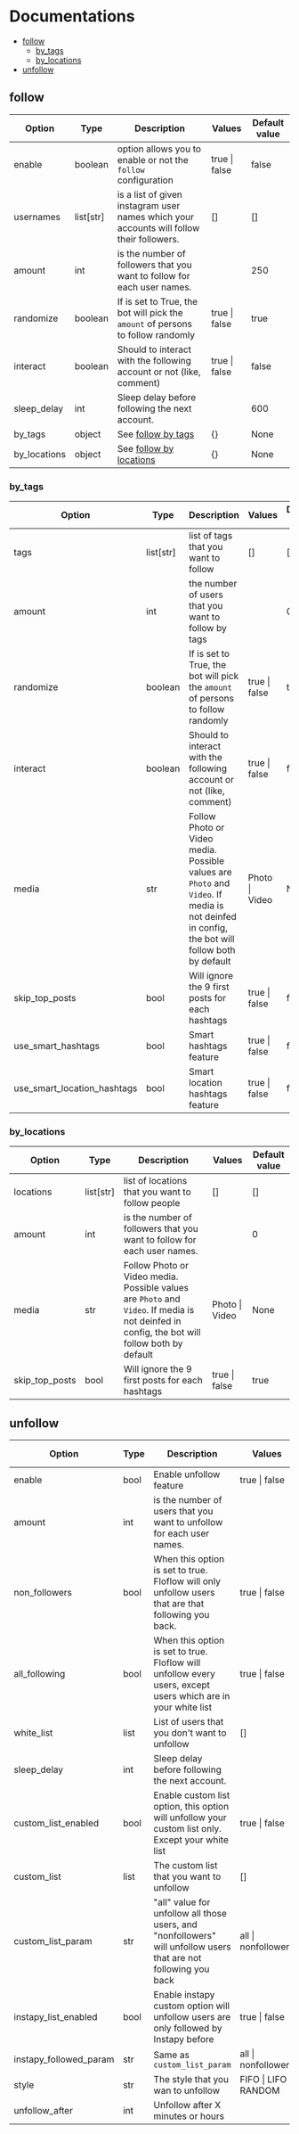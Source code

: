 # Documentations

- [follow](#follow)
  - [by_tags](#by_tags)
  - [by_locations](#by_locations)
- [unfollow](#unfollow)

## follow

| Option       | Type      | Description                                                                              | Values        | Default value |
| ------------ | --------- | ---------------------------------------------------------------------------------------- | ------------- | ------------- |
| enable       | boolean   | option allows you to enable or not the `follow` configuration                            | true \| false | false         |
| usernames    | list[str] | is a list of given instagram user names which your accounts will follow their followers. | []            | []            |
| amount       | int       | is the number of followers that you want to follow for each user names.                  |               | 250           |
| randomize    | boolean   | If is set to True, the bot will pick the `amount` of persons to follow randomly          | true \| false | true          |
| interact     | boolean   | Should to interact with the following account or not (like, comment)                     | true \| false | false         |
| sleep_delay  | int       | Sleep delay before following the next account.                                           |               | 600           |
| by_tags      | object    | See [follow by tags](#by_tags)                                                           | {}            | None          |
| by_locations | object    | See [follow by locations](#by_locations)                                                 | {}            | None          |

### by_tags

| Option                      | Type      | Description                                                                                                                                  | Values         | Default value |
| --------------------------- | --------- | -------------------------------------------------------------------------------------------------------------------------------------------- | -------------- | ------------- |
| tags                        | list[str] | list of tags that you want to follow                                                                                                         | []             | []            |
| amount                      | int       | the number of users that you want to follow by tags                                                                                          |                | 0             |
| randomize                   | boolean   | If is set to True, the bot will pick the `amount` of persons to follow randomly                                                              | true \| false  | true          |
| interact                    | boolean   | Should to interact with the following account or not (like, comment)                                                                         | true \| false  | false         |
| media                       | str       | Follow Photo or Video media. Possible values are `Photo` and `Video`. If media is not deinfed in config, the bot will follow both by default | Photo \| Video | None          |
| skip_top_posts              | bool      | Will ignore the 9 first posts for each hashtags                                                                                              | true \| false  | false         |
| use_smart_hashtags          | bool      | Smart hashtags feature                                                                                                                       | true \| false  | false         |
| use_smart_location_hashtags | bool      | Smart location hashtags feature                                                                                                              | true \| false  | false         |

### by_locations

| Option         | Type      | Description                                                                                                                                  | Values         | Default value |
| -------------- | --------- | -------------------------------------------------------------------------------------------------------------------------------------------- | -------------- | ------------- |
| locations      | list[str] | list of locations that you want to follow people                                                                                             | []             | []            |
| amount         | int       | is the number of followers that you want to follow for each user names.                                                                      |                | 0             |
| media          | str       | Follow Photo or Video media. Possible values are `Photo` and `Video`. If media is not deinfed in config, the bot will follow both by default | Photo \| Video | None          |
| skip_top_posts | bool      | Will ignore the 9 first posts for each hashtags                                                                                              | true \| false  | true          |

## unfollow

| Option                 | Type | Description                                                                                                      | Values                 | Default value |
| ---------------------- | ---- | ---------------------------------------------------------------------------------------------------------------- | ---------------------- | ------------- |
| enable                 | bool | Enable unfollow feature                                                                                          | true \| false          | false         |
| amount                 | int  | is the number of users that you want to unfollow for each user names.                                            |                        | 0             |
| non_followers          | bool | When this option is set to true. Floflow will only unfollow users that are that following you back.              | true \| false          | false         |
| all_following          | bool | When this option is set to true. Floflow will unfollow every users, except users which are in your white list    | true \| false          | false         |
| white_list             | list | List of users that you don't want to unfollow                                                                    | []                     | []            |
| sleep_delay            | int  | Sleep delay before following the next account.                                                                   |                        | 600           |
| custom_list_enabled    | bool | Enable custom list option, this option will unfollow your custom list only. Except your white list               | true \| false          | false         |
| custom_list            | list | The custom list that you want to unfollow                                                                        | []                     | []            |
| custom_list_param      | str  | "all" value for unfollow all those users, and "nonfollowers" will unfollow users that are not following you back | all \| nonfollowers    | all           |
| instapy_list_enabled   | bool | Enable instapy custom option will unfollow users are only followed by Instapy before                             | true \| false          | false         |
| instapy_followed_param | str  | Same as `custom_list_param`                                                                                      | all \| nonfollowers    | all           |
| style                  | str  | The style that you wan to unfollow                                                                               | FIFO \| LIFO \| RANDOM | RANDOM        |
| unfollow_after         | int  | Unfollow after X minutes or hours                                                                                |                        | None          |
